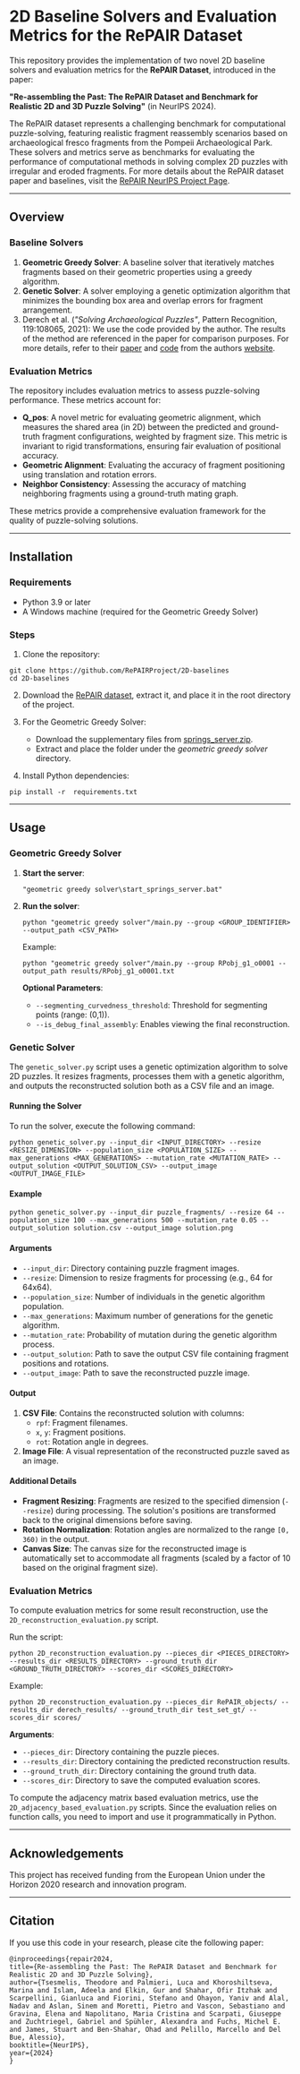 # 2D Baseline Solvers and Evaluation Metrics for the RePAIR Dataset

This repository provides the implementation of two novel 2D baseline solvers and evaluation metrics for the **RePAIR Dataset**, introduced in the paper:

**"Re-assembling the Past: The RePAIR Dataset and Benchmark for Realistic 2D and 3D Puzzle Solving"** (in NeurIPS 2024).

The RePAIR dataset represents a challenging benchmark for computational puzzle-solving, featuring realistic fragment reassembly scenarios based on archaeological fresco fragments from the Pompeii Archaeological Park. These solvers and metrics serve as benchmarks for evaluating the performance of computational methods in solving complex 2D puzzles with irregular and eroded fragments.
For more details about the RePAIR dataset paper and baselines, visit the [RePAIR NeurIPS Project Page](https://repairproject.github.io/RePAIR_dataset/).

---

## Overview

### Baseline Solvers
1. **Geometric Greedy Solver**: A baseline solver that iteratively matches fragments based on their geometric properties using a greedy algorithm.
2. **Genetic Solver**: A solver employing a genetic optimization algorithm that minimizes the bounding box area and overlap errors for fragment arrangement.
3. Derech et al. (*"Solving Archaeological Puzzles"*, Pattern Recognition, 119:108065, 2021): We use the code provided by the author. The results of the method are referenced in the paper for comparison purposes. For more details, refer to their [paper](https://doi.org/10.1016/j.patcog.2021.108065) and [code](https://cgm.technion.ac.il/wp-content/uploads/2024/07/Reassembly2d_Sources.zip) from the authors [website](https://cgm.technion.ac.il/publications/).

### Evaluation Metrics
The repository includes evaluation metrics to assess puzzle-solving performance. These metrics account for:
- **Q_pos**: A novel metric for evaluating geometric alignment, which measures the shared area (in 2D) between the predicted and ground-truth fragment configurations, weighted by fragment size. This metric is invariant to rigid transformations, ensuring fair evaluation of positional accuracy.
- **Geometric Alignment**: Evaluating the accuracy of fragment positioning using translation and rotation errors.
- **Neighbor Consistency**: Assessing the accuracy of matching neighboring fragments using a ground-truth mating graph.

These metrics provide a comprehensive evaluation framework for the quality of puzzle-solving solutions.

---

## Installation

### Requirements
- Python 3.9 or later
- A Windows machine (required for the Geometric Greedy Solver)

### Steps
1. Clone the repository:
```
git clone https://github.com/RePAIRProject/2D-baselines
cd 2D-baselines
```

2. Download the [RePAIR dataset](https://drive.google.com/drive/folders/1G4ffmH5lxEqITZMNValiModByYUAO6yk), extract it, and place it in the root directory of the project.

3. For the Geometric Greedy Solver:
   - Download the supplementary files from [springs_server.zip](https://drive.google.com/uc?export=download&id=1ELKJnEcggrtusnFRzAwthtpC-QVgryW1).
   - Extract and place the folder under the *geometric greedy solver* directory.

4. Install Python dependencies:
```
pip install -r  requirements.txt
```

---

## Usage

### Geometric Greedy Solver
1. **Start the server**:
   ```
   "geometric greedy solver\start_springs_server.bat"
   ```

2. **Run the solver**:
   ```
   python "geometric greedy solver"/main.py --group <GROUP_IDENTIFIER> --output_path <CSV_PATH>
   ```
   Example:
   ```
   python "geometric greedy solver"/main.py --group RPobj_g1_o0001 --output_path results/RPobj_g1_o0001.txt
   ```

   **Optional Parameters**:
   - `--segmenting_curvedness_threshold`: Threshold for segmenting points (range: (0,1)).
   - `--is_debug_final_assembly`: Enables viewing the final reconstruction.

### Genetic Solver

The `genetic_solver.py` script uses a genetic optimization algorithm to solve 2D puzzles. It resizes fragments, processes them with a genetic algorithm, and outputs the reconstructed solution both as a CSV file and an image.

#### Running the Solver

To run the solver, execute the following command:
```
python genetic_solver.py --input_dir <INPUT_DIRECTORY> --resize <RESIZE_DIMENSION> --population_size <POPULATION_SIZE> --max_generations <MAX_GENERATIONS> --mutation_rate <MUTATION_RATE> --output_solution <OUTPUT_SOLUTION_CSV> --output_image <OUTPUT_IMAGE_FILE>
```

#### Example
```
python genetic_solver.py --input_dir puzzle_fragments/ --resize 64 --population_size 100 --max_generations 500 --mutation_rate 0.05 --output_solution solution.csv --output_image solution.png
```

#### Arguments
- `--input_dir`: Directory containing puzzle fragment images.
- `--resize`: Dimension to resize fragments for processing (e.g., 64 for 64x64).
- `--population_size`: Number of individuals in the genetic algorithm population.
- `--max_generations`: Maximum number of generations for the genetic algorithm.
- `--mutation_rate`: Probability of mutation during the genetic algorithm process.
- `--output_solution`: Path to save the output CSV file containing fragment positions and rotations.
- `--output_image`: Path to save the reconstructed puzzle image.

#### Output
1. **CSV File**: Contains the reconstructed solution with columns:
   - `rpf`: Fragment filenames.
   - `x`, `y`: Fragment positions.
   - `rot`: Rotation angle in degrees.
2. **Image File**: A visual representation of the reconstructed puzzle saved as an image.

#### Additional Details
- **Fragment Resizing**: Fragments are resized to the specified dimension (`--resize`) during processing. The solution's positions are transformed back to the original dimensions before saving.
- **Rotation Normalization**: Rotation angles are normalized to the range `[0, 360)` in the output.
- **Canvas Size**: The canvas size for the reconstructed image is automatically set to accommodate all fragments (scaled by a factor of 10 based on the original fragment size).


### Evaluation Metrics

To compute evaluation metrics for some result reconstruction, use the `2D_reconstruction_evaluation.py` script. 

Run the script:
```
python 2D_reconstruction_evaluation.py --pieces_dir <PIECES_DIRECTORY> --results_dir <RESULTS_DIRECTORY> --ground_truth_dir <GROUND_TRUTH_DIRECTORY> --scores_dir <SCORES_DIRECTORY>
```

Example:
```
python 2D_reconstruction_evaluation.py --pieces_dir RePAIR_objects/ --results_dir derech_results/ --ground_truth_dir test_set_gt/ --scores_dir scores/
```

**Arguments**:
- `--pieces_dir`: Directory containing the puzzle pieces.
- `--results_dir`: Directory containing the predicted reconstruction results.
- `--ground_truth_dir`: Directory containing the ground truth data.
- `--scores_dir`: Directory to save the computed evaluation scores.

To compute the adjacency matrix based evaluation metrics, use the `2D_adjacency_based_evaluation.py` scripts. Since the evaluation relies on function calls, you need to import and use it programmatically in Python.

---

## Acknowledgements

This project has received funding from the European Union under the Horizon 2020 research and innovation program.

---

## Citation

If you use this code in your research, please cite the following paper:

```
@inproceedings{repair2024,
title={Re-assembling the Past: The RePAIR Dataset and Benchmark for Realistic 2D and 3D Puzzle Solving},
author={Tsesmelis, Theodore and Palmieri, Luca and Khoroshiltseva, Marina and Islam, Adeela and Elkin, Gur and Shahar, Ofir Itzhak and Scarpellini, Gianluca and Fiorini, Stefano and Ohayon, Yaniv and Alal, Nadav and Aslan, Sinem and Moretti, Pietro and Vascon, Sebastiano and Gravina, Elena and Napolitano, Maria Cristina and Scarpati, Giuseppe and Zuchtriegel, Gabriel and Spühler, Alexandra and Fuchs, Michel E. and James, Stuart and Ben-Shahar, Ohad and Pelillo, Marcello and Del Bue, Alessio},
booktitle={NeurIPS},
year={2024}
}
```

